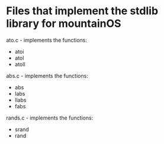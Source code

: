 <h1>Files that implement the stdlib library for mountainOS</h1>

<p1>ato.c - implements the functions:</p1>
<ul>
  <li>atoi</li>
  <li>atol</li>
  <li>atoll</li>
</ul>

<p1>abs.c - implements the functions:</p1>
<ul>
  <li>abs</li>
  <li>labs</li>
  <li>llabs</li>
  <li>fabs</li>
</ul>

<p1>rands.c - implements the functions:</p1>
<ul>
  <li>srand</li>
  <li>rand</li>
</ul>
